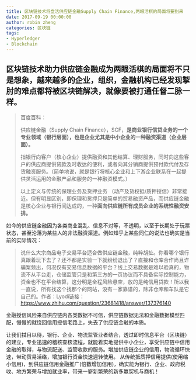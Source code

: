 ```yaml
---
title: 区块链技术将盘活供应链金融Supply Chain Finance,两眼活棋的局面将要到来
date: 2017-09-19 00:00:00
author: robin zheng
categories: 区块链
tags: 
- Hyperledger
- Blockchain
---
```


## 区块链技术助力供应链金融成为两眼活棋的局面将不只是想象，越来越多的企业，组织，金融机构已经发现掣肘的难点都将被区块链解决，就像要被打通任督二脉一样。

> 百度百科：
>
> 供应链金融（Supply Chain Finance），SCF，**是商业银行信贷业务的一个专业领域（银行层面），也是企业尤其是中小企业的一种融资渠道（企业层面）。**
>
> 指银行向客户（核心企业）提供融资和其他结算、理财服务，同时向这些客户的供应商提供贷款及时收达的便利，或者向其分销商提供预付款代付及存货融资服务。（简单地说，就是银行将核心企业和上下游企业联系在一起提供灵活运用的金融产品和服务的一种融资模式。）
>
> 以上定义与传统的保理业务及货押业务 （动产及货权抵/质押授信）非常接近。但有明显区别，即保理和货押只是简单的贸易融资产品，而供应链金融是核心企业与银行间达成的，一种**面向供应链所有成员企业的系统性融资安排。**

如今的供应链金融因为各类商业混乱、信息不对等，不透明，以至于长期处于玩票状态，甚至沦落为某些人的非法融资渠道。例如知乎上某些同仁的说法也确实是当前的实际情况：

> 说什么大宗商品电子交易平台适合做供应链金融，纯粹胡扯。你看哪个银行真跟着玩下去了？还不都是实验一下就纷纷退出了？直接和仓库合作尚且诈骗案频出，何况仅有交易信息数据的平台？线上交易数据是难以验真的，物流不从平台走，仓储监管只是和第三方的一页协议而不具备实际控制能力，资金也不在平台结算，这分明是全程风险悬空，放的是纯信用贷款！所以我一直说，所有找这个找那个的网站，没有一家靠谱的，除非仓库和车队是它自己的。作者：Lyodi链接：https://www.zhihu.com/question/23681418/answer/137376140

金融授信风险来自供应链内各类数据不可信，供应链数据无法和金融数据模型匹配，慢慢的就绕回信用授信老路上，失去了供应链金融的本质。

让我们拭目以待，银行、企业、物流监管业者结合，透过即时信息平台（区块链）的建立，专业迅速的稽核查核流程，就能着实地提供中小企业，享受供应链中信用金融的取得，与物流配送、监管收款的服务。增加供应链企业的信用，物流循环快速，带动贸易活络，增加银行资金快速週转使用。 从传统抵质押信用提供(使用缩小信用)，到供应链信用金融推广(倍数增加信用)，确实能为银行、企业、政府税收、地方繁荣与增加就业率，带来一崭新繁荣的新多赢契机与商机！


